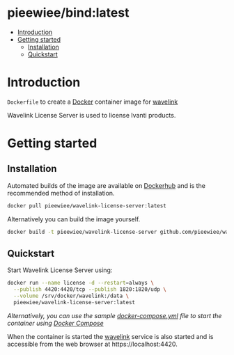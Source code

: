
# pieewiee/bind:latest

- [Introduction](#introduction)
- [Getting started](#getting-started)
  - [Installation](#installation)
  - [Quickstart](#quickstart)

# Introduction

`Dockerfile` to create a [Docker](https://www.docker.com/) container image for [wavelink](http://www.wavelink.com/Download-Emulation-License-Server-Software/) 

Wavelink License Server is used to license Ivanti products.



# Getting started

## Installation

Automated builds of the image are available on [Dockerhub](https://hub.docker.com/r/pieewiee/wavelink-license-server) and is the recommended method of installation.


```bash
docker pull pieewiee/wavelink-license-server:latest
```

Alternatively you can build the image yourself.

```bash
docker build -t pieewiee/wavelink-license-server github.com/pieewiee/wavelink-license-server-docker
```

## Quickstart

Start Wavelink License Server using:

```bash
docker run --name license -d --restart=always \
  --publish 4420:4420/tcp --publish 1820:1820/udp \
  --volume /srv/docker/wavelink:/data \
  pieewiee/wavelink-license-server:latest
```

*Alternatively, you can use the sample [docker-compose.yml](docker-compose.yml) file to start the container using [Docker Compose](https://docs.docker.com/compose/)*

When the container is started the [wavelink](http://www.wavelink.com/Download-Emulation-License-Server-Software/) service is also started and is accessible from the web browser at https://localhost:4420. 



